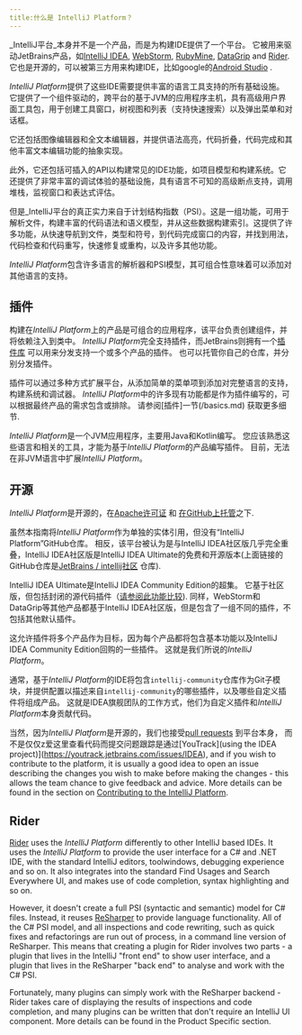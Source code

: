 ```yaml
---
title:什么是 IntelliJ Platform？
---
```


_IntelliJ平台_本身并不是一个产品，而是为构建IDE提供了一个平台。 它被用来驱动JetBrains产品，如[IntelliJ IDEA](https://www.jetbrains.com/idea/), [WebStorm](https://www.jetbrains.com/webstorm/), [RubyMine](https://www.jetbrains.com/ruby/), [DataGrip](https://www.jetbrains.com/datagrip/) and [Rider](https://www.jetbrains.com/rider/). 它也是开源的，可以被第三方用来构建IDE，比如google的[Android Studio](https://developer.android.com/studio/index.html) .

*IntelliJ Platform*提供了这些IDE需要提供丰富的语言工具支持的所有基础设施。 它提供了一个组件驱动的，跨平台的基于JVM的应用程序主机，具有高级用户界面工具包，用于创建工具窗口，树视图和列表（支持快速搜索）以及弹出菜单和对话框。

它还包括图像编辑器和全文本编辑器，并提供语法高亮，代码折叠，代码完成和其他丰富文本编辑功能的抽象实现。

此外，它还包括可插入的API以构建常见的IDE功能，如项目模型和构建系统。它还提供了非常丰富的调试体验的基础设施，具有语言不可知的高级断点支持，调用堆栈，监视窗口和表达式评估。

但是_IntelliJ平台的真正实力来自于计划结构指数（PSI）。这是一组功能，可用于解析文件，构建丰富的代码语法和语义模型，并从这些数据构建索引。这提供了许多功能，从快速导航到文件，类型和符号，到代码完成窗口的内容，并找到用法，代码检查和代码重写，快速修复或重构，以及许多其他功能。

*IntelliJ Platform*包含许多语言的解析器和PSI模型，其可组合性意味着可以添加对其他语言的支持。

## 插件

构建在*IntelliJ Platform*上的产品是可组合的应用程序，该平台负责创建组件，并将依赖注入到类中。 *IntelliJ Platform*完全支持插件，而JetBrains则拥有一个[插件库](https://plugins.jetbrains.com) 可以用来分发支持一个或多个产品的插件。 也可以托管你自己的仓库，并分别分发插件。

插件可以通过多种方式扩展平台，从添加简单的菜单项到添加对完整语言的支持，构建系统和调试器。 *IntelliJ Platform*中的许多现有功能都是作为插件编写的，可以根据最终产品的需求包含或排除。 请参阅[插件]一节(/basics.md) 获取更多细节.

*IntelliJ Platform*是一个JVM应用程序，主要用Java和Kotlin编写。 您应该熟悉这些语言和相关的工具，才能为基于*IntelliJ Platform*的产品编写插件。 目前，无法在非JVM语言中扩展*IntelliJ Platform*。
## 开源

*IntelliJ Platform*是开源的，在[Apache许可证](https://github.com/JetBrains/intellij-community/blob/master/LICENSE.txt) 和 [在GitHub上托管](https://github.com/JetBrains/intellij-community)之下.

虽然本指南将*IntelliJ Platform*作为单独的实体引用，但没有“IntelliJ Platform”GitHub仓库。 相反，该平台被认为是与IntelliJ IDEA社区版几乎完全重叠，IntelliJ IDEA社区版是IntelliJ IDEA Ultimate的免费和开源版本(上面链接的GitHub仓库是[JetBrains / intellij社区](https://github.com/JetBrains/intellij-community) 仓库).

IntelliJ IDEA Ultimate是IntelliJ IDEA Community Edition的超集。 它基于社区版，但包括封闭的源代码插件（[请参阅此功能比较](https://www.jetbrains.com/idea/features/editions_comparison_matrix.html)). 同样，WebStorm和DataGrip等其他产品都基于IntelliJ IDEA社区版，但是包含了一组不同的插件，不包括其他默认插件。

这允许插件将多个产品作为目标，因为每个产品都将包含基本功能以及IntelliJ IDEA Community Edition回购的一些插件。 这就是我们所说的*IntelliJ Platform*。

通常，基于*IntelliJ Platform*的IDE将包含`intellij-community`仓库作为Git子模块，并提供配置以描述来自`intellij-community`的哪些插件，以及哪些自定义插件将组成产品。 这就是IDEA旗舰团队的工作方式，他们为自定义插件和*IntelliJ Platform*本身贡献代码。

当然，因为*IntelliJ Platform*是开源的，我们也接受[pull requests](https://github.com/JetBrains/intellij-community/pulls) 到平台本身， 而不是仅仅z爱这里查看代码而提交问题跟踪是通过[YouTrack](using the IDEA project)](https://youtrack.jetbrains.com/issues/IDEA), and if you wish to contribute to the platform, it is usually a good idea to open an issue describing the changes you wish to make before making the changes - this allows the team chance to give feedback and advice. More details can be found in the section on [Contributing to the IntelliJ Platform](/basics/platform_contributions.md).

## Rider

[Rider](https://www.jetbrains.com/rider/) uses the _IntelliJ Platform_ differently to other IntelliJ based IDEs. It uses the _IntelliJ Platform_ to provide the user interface for a C# and .NET IDE, with the standard IntelliJ editors, toolwindows, debugging experience and so on. It also integrates into the standard Find Usages and Search Everywhere UI, and makes use of code completion, syntax highlighting and so on.

However, it doesn't create a full PSI (syntactic and semantic) model for C# files. Instead, it reuses [ReSharper](https://www.jetbrains.com/resharper/) to provide language functionality. All of the C# PSI model, and all inspections and code rewriting, such as quick fixes and refactorings are run out of process, in a command line version of ReSharper. This means that creating a plugin for Rider involves two parts - a plugin that lives in the IntelliJ "front end" to show user interface, and a plugin that lives in the ReSharper "back end" to analyse and work with the C# PSI.

Fortunately, many plugins can simply work with the ReSharper backend - Rider takes care of displaying the results of inspections and code completion, and many plugins can be written that don't require an IntelliJ UI component. More details can be found in the Product Specific section.

